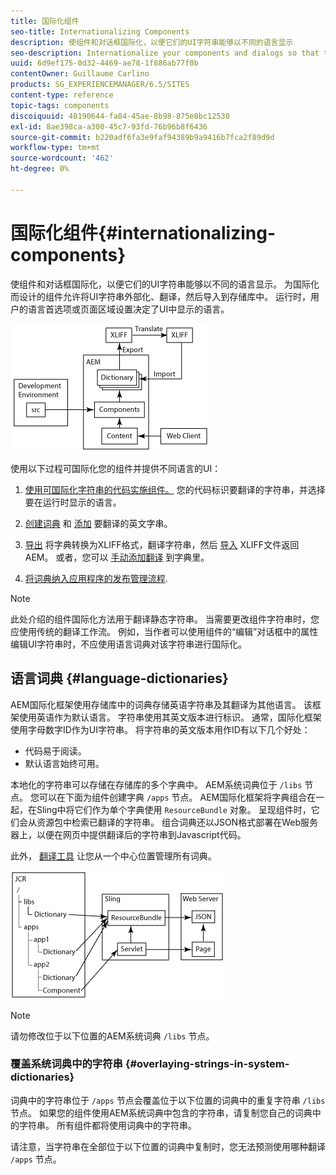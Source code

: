 ```yaml
---
title: 国际化组件
seo-title: Internationalizing Components
description: 使组件和对话框国际化，以便它们的UI字符串能够以不同的语言显示
seo-description: Internationalize your components and dialogs so that their UI strings can be presented in different languages
uuid: 6d9ef175-0d32-4469-ae78-1f886ab77f0b
contentOwner: Guillaume Carlino
products: SG_EXPERIENCEMANAGER/6.5/SITES
content-type: reference
topic-tags: components
discoiquuid: 48190644-fa84-45ae-8b98-875e8bc12530
exl-id: 8ae398ca-a300-45c7-93fd-76b96b8f6436
source-git-commit: b220adf6fa3e9faf94389b9a9416b7fca2f89d9d
workflow-type: tm+mt
source-wordcount: '462'
ht-degree: 0%

---
```


# 国际化组件{#internationalizing-components}

使组件和对话框国际化，以便它们的UI字符串能够以不同的语言显示。 为国际化而设计的组件允许将UI字符串外部化、翻译，然后导入到存储库中。 运行时，用户的语言首选项或页面区域设置决定了UI中显示的语言。

![chlimage_1-9](assets/chlimage_1-9a.png)

使用以下过程可国际化您的组件并提供不同语言的UI：

1. [使用可国际化字符串的代码实施组件。](/help/sites-developing/i18n-dev.md) 您的代码标识要翻译的字符串，并选择要在运行时显示的语言。
1. [创建词典](/help/sites-developing/i18n-translator.md#creating-a-dictionary) 和 [添加](/help/sites-developing/i18n-translator.md#adding-changing-and-removing-strings) 要翻译的英文字串。

1. [导出](/help/sites-developing/i18n-translator.md#exporting-a-dictionary) 将字典转换为XLIFF格式，翻译字符串，然后 [导入](/help/sites-developing/i18n-translator.md#importing-a-dictionary) XLIFF文件返回AEM。 或者，您可以 [手动添加翻译](/help/sites-developing/i18n-translator.md#editing-translated-strings) 到字典里。

1. [将词典纳入应用程序的发布管理流程](/help/sites-developing/i18n-translator.md#publishing-dictionaries).

>[!NOTE]
>
>此处介绍的组件国际化方法用于翻译静态字符串。 当需要更改组件字符串时，您应使用传统的翻译工作流。 例如，当作者可以使用组件的“编辑”对话框中的属性编辑UI字符串时，不应使用语言词典对该字符串进行国际化。

## 语言词典 {#language-dictionaries}

AEM国际化框架使用存储库中的词典存储英语字符串及其翻译为其他语言。 该框架使用英语作为默认语言。 字符串使用其英文版本进行标识。 通常，国际化框架使用字母数字ID作为UI字符串。 将字符串的英文版本用作ID有以下几个好处：

* 代码易于阅读。
* 默认语言始终可用。

本地化的字符串可以存储在存储库的多个字典中。 AEM系统词典位于 `/libs` 节点。 您可以在下面为组件创建字典 `/apps` 节点。 AEM国际化框架将字典组合在一起，在Sling中将它们作为单个字典使用 `ResourceBundle` 对象。 呈现组件时，它们会从资源包中检索已翻译的字符串。 组合词典还以JSON格式部署在Web服务器上，以便在网页中提供翻译后的字符串到Javascript代码。

此外， [翻译工具](/help/sites-developing/i18n-translator.md) 让您从一个中心位置管理所有词典。

![chlimage_1-10](assets/chlimage_1-10a.png)

>[!NOTE]
>
>请勿修改位于以下位置的AEM系统词典 `/libs` 节点。

### 覆盖系统词典中的字符串 {#overlaying-strings-in-system-dictionaries}

词典中的字符串位于 `/apps` 节点会覆盖位于以下位置的词典中的重复字符串 `/libs` 节点。 如果您的组件使用AEM系统词典中包含的字符串，请复制您自己的词典中的字符串。 所有组件都将使用词典中的字符串。

请注意，当字符串在全部位于以下位置的词典中复制时，您无法预测使用哪种翻译 `/apps` 节点。

